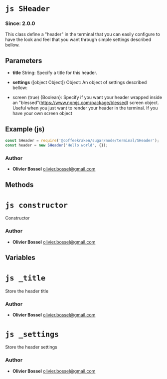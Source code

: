 


<!-- @namespace    sugar.node.terminal -->
<!-- @name    SHeader -->

# ```js SHeader ```
### Since: 2.0.0

This class define a "header" in the terminal that you can easily configure to have the look and feel that you want
through simple settings described bellow.

## Parameters

- **title**  String: Specify a title for this header.

- **settings** ([object Object]) Object: An object of settings described bellow:
- screen (true) {Boolean}: Specify if you want your header wrapped inside an "blessed"(https://www.npmjs.com/package/blessed) screen object. Useful when you just want to render your header in the terminal. If you have your own screen object



## Example (js)

```js
const SHeader = require('@coffeekraken/sugar/node/terminal/SHeader');
const header = new SHeader('Hello world', {});
```


### Author
- **Olivier Bossel** <a href="mailto:olivier.bossel@gmail.com">olivier.bossel@gmail.com</a> 


## Methods



<!-- @name    constructor -->

# ```js constructor ```


Constructor




### Author
- **Olivier Bossel** <a href="mailto:olivier.bossel@gmail.com">olivier.bossel@gmail.com</a> 


## Variables



<!-- @name    _title -->

# ```js _title ```


Store the header title



### Author
- **Olivier Bossel** <a href="mailto:olivier.bossel@gmail.com">olivier.bossel@gmail.com</a> 




<!-- @name    _settings -->

# ```js _settings ```


Store the header settings



### Author
- **Olivier Bossel** <a href="mailto:olivier.bossel@gmail.com">olivier.bossel@gmail.com</a> 

